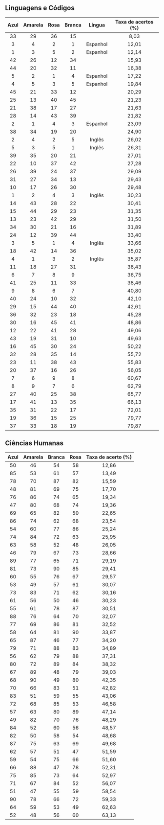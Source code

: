 Linguagens e Códigos
-------

**Azul**|**Amarela**|**Rosa**|**Branca**|**Língua**|**Taxa de acertos (%)**
:-----:|:-----:|:-----:|:-----:|:-----:|:-----:
33|29|36|15| |8,03
3|4|2|1|Espanhol|12,01
1|3|5|2|Espanhol|12,14
42|26|12|34| |15,93
44|20|32|11| |16,38
5|2|1|4|Espanhol|17,22
4|5|3|5|Espanhol|19,84
45|21|33|12| |20,29
25|13|40|45| |21,23
21|38|17|27| |21,63
28|14|43|39| |21,82
2|1|4|3|Espanhol|23,09
38|34|19|20| |24,90
2|4|2|5|Inglês|26,02
5|3|5|1|Inglês|26,31
39|35|20|21| |27,01
22|10|37|42| |27,28
26|39|24|37| |29,09
31|27|34|13| |29,43
10|17|26|30| |29,48
1|2|4|3|Inglês|30,23
14|43|28|22| |30,41
15|44|29|23| |31,35
13|23|42|29| |31,50
34|30|21|16| |31,89
24|12|39|44| |33,40
3|5|1|4|Inglês|33,66
18|42|14|36| |35,02
4|1|3|2|Inglês|35,87
11|18|27|31| |36,43
6|7|8|9| |36,75
41|25|11|33| |38,46
9|8|6|7| |40,80
40|24|10|32| |42,10
29|15|44|40| |42,61
36|32|23|18| |45,28
30|16|45|41| |48,86
12|22|41|28| |49,06
43|19|31|10| |49,63
16|45|30|24| |50,22
32|28|35|14| |55,72
23|11|38|43| |55,83
20|37|16|26| |56,05
7|6|9|8| |60,67
8|9|7|6| |62,79
27|40|25|38| |65,77
17|41|13|35| |66,13
35|31|22|17| |72,01
19|36|15|25| |79,77
37|33|18|19| |79,87





Ciências Humanas
-------

**Azul**|**Amarela**|**Branca**|**Rosa**|**Taxa de acerto (%)**
:-----:|:-----:|:-----:|:-----:|:-----:
50|46|54|58|12,86
85|53|61|57|13,49
78|70|87|82|15,59
48|81|69|75|17,70
76|86|74|65|19,34
47|80|68|74|19,36
69|65|82|50|22,65
86|74|62|68|23,54
54|60|77|86|25,24
74|84|72|63|25,95
63|58|52|48|26,05
46|79|67|73|28,66
89|77|65|71|29,19
81|73|90|85|29,41
60|55|76|67|29,57
53|49|57|61|30,07
73|83|71|62|30,16
61|56|50|46|30,23
55|61|78|87|30,51
88|76|64|70|32,07
77|69|86|81|32,52
58|64|81|90|33,87
65|87|46|77|34,20
79|71|88|83|34,89
56|62|79|88|37,31
80|72|89|84|38,32
67|89|48|79|39,03
68|90|49|80|42,35
70|66|83|51|42,82
83|51|59|55|43,06
72|68|85|53|46,58
57|63|80|89|47,14
49|82|70|76|48,29
84|52|60|56|48,57
82|50|58|54|48,68
87|75|63|69|49,68
62|57|51|47|51,59
59|54|75|66|51,60
66|88|47|78|52,31
75|85|73|64|52,97
71|67|84|52|56,07
51|47|55|59|58,54
90|78|66|72|59,33
64|59|53|49|62,63
52|48|56|60|63,13
